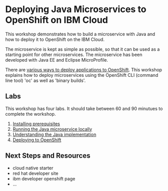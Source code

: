 # Deploying Java Microservices to OpenShift on IBM Cloud

This workshop demonstrates how to build a microservice with Java and how to deploy it to OpenShift on the IBM Cloud.

The microservice is kept as simple as possible, so that it can be used as a starting point for other microservices. The microservice has been developed with Java EE and Eclipse MicroProfile.

There are [various ways to deploy applications to OpenShift](http://heidloff.net/article/deploying-open-liberty-microservices-openshift/). This workshop explains how to deploy microservices using the OpenShift CLI (command line tool) 'oc' as well as 'binary builds'.



## Labs

This workshop has four labs. It should take between 60 and 90 minutues to complete the workshop.

1. [Installing prerequisites](documentation/1-prereqs.md)
2. [Running the Java microservice locally](documentation/2-docker.md)
3. [Understanding the Java implementation](documentation/3-java.md)
4. [Deploying to OpenShift](documentation/4-openshift.md)


## Next Steps and Resources

- cloud native starter
- red hat developer site
- ibm developer openshift page
- ...

